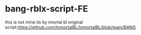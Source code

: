 # bang-rblx-script-FE
this is not mine its by imortal bl original script:https://github.com/InmortalBL/InmortalBL/blob/main/BANG
